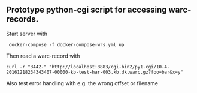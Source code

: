 ## Prototype python-cgi script for accessing warc-records.

Start server with 

     docker-compose -f docker-compose-wrs.yml up

Then read a warc-record with 

    curl -r "3442-" "http://localhost:8883/cgi-bin2/py1.cgi/10-4-20161218234343407-00000-kb-test-har-003.kb.dk.warc.gz?foo=bar&x=y"
    
 Also test error handling with e.g. the wrong offset or filename